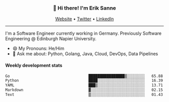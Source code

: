 <h3 align="center">👋 Hi there! I'm Erik Sanne</h3>
<p align="center">
  <a href="https://eriksanne.com">Website</a> •
  <a href="https://twitter.com/ErikKonradSanne">Twitter</a> •
  <a href="https://www.linkedin.com/in/eriksanne/">LinkedIn</a>
</p>

---
I'm a Software Engineer currently working in Germany. Previously Software Engineering @ Edinburgh Napier University.

- 😄 My Pronouns: He/Him
- 💬 Ask me about: Python, Golang, Java, Cloud, DevOps, Data Pipelines

<h4>Weekly development stats</h4>
<!--START_SECTION:waka-->

```txt
Go                                   ████████████████▒░░░░░░░░   65.88 %
Python                               ████░░░░░░░░░░░░░░░░░░░░░   16.39 %
YAML                                 ███▒░░░░░░░░░░░░░░░░░░░░░   13.71 %
Markdown                             ▓░░░░░░░░░░░░░░░░░░░░░░░░   02.15 %
Text                                 ▒░░░░░░░░░░░░░░░░░░░░░░░░   01.43 %
```

<!--END_SECTION:waka-->
